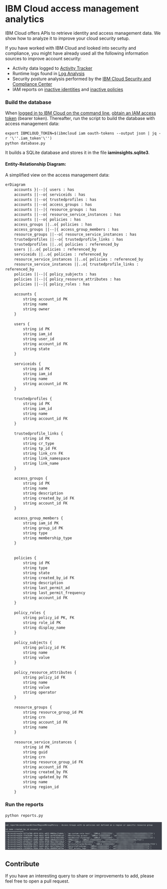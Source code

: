 # IBM Cloud access management analytics

IBM Cloud offers APIs to retrieve identity and access management data. We show how to analyze it to improve your cloud security setup.

If you have worked with IBM Cloud and looked into security and compliance, you might have already used all the following information sources to improve account security:
- Activity data logged to [Activity Tracker](https://cloud.ibm.com/observe/activitytracker)
- Runtime logs found in [Log Analysis](https://cloud.ibm.com/observe/logging)
- Security posture analysis performed by the [IBM Cloud Security and Compliance Center](https://cloud.ibm.com/security-compliance/compliance-posture)
- IAM reports on [inactive identities](https://cloud.ibm.com/iam/inactive-identities) and [inactive policies](https://cloud.ibm.com/iam/inactive-policies)


### Build the database

When [logged in to IBM Cloud on the command line](https://cloud.ibm.com/docs/cli?topic=cli-ibmcloud_cli#ibmcloud_login), [obtain an IAM access token](https://cloud.ibm.com/docs/cli?topic=cli-ibmcloud_commands_iam#ibmcloud_iam_oauth_tokens) (bearer token). Thereafter, run the script to build the database with access management data:

```
export IBMCLOUD_TOKEN=$(ibmcloud iam oauth-tokens --output json | jq -r '\''.iam_token'\'')
python database.py
```

It builds a SQLite database and stores it in the file **iaminsights.sqlite3**. 


#### Entity-Relationship Diagram:
A simplified view on the access management data:

```mermaid
erDiagram
    accounts }|--|{ users : has
    accounts ||--o{ serviceids : has
    accounts ||--o{ trustedprofiles : has
    accounts ||--o{ access_groups : has
    accounts ||--|{ resource_groups : has
    accounts ||--o{ resource_service_instances : has
    accounts ||--o{ policies : has
    access_groups ||..o{ policies : has
    access_groups ||--|{ access_group_members : has
    resource_groups ||--o{ resource_service_instances : has
    trustedprofiles ||--o{ trustedprofile_links : has
    trustedprofiles ||..o{ policies : referenced_by
    users ||..o{ policies : referenced_by
    serviceids ||..o{ policies : referenced_by
    resource_service_instances ||..o{ policies : referenced_by
    resource_service_instances ||..o{ trustedprofile_links : referenced_by
    policies ||--|{ policy_subjects : has
    policies ||--|{ policy_resource_attributes : has
    policies ||--|{ policy_roles : has

    accounts {
        string account_id PK
        string name
        string owner
    }

    users {
        string id PK
        string iam_id
        string user_id
        string account_id FK
        string state
    }

    serviceids {
        string id PK
        string iam_id
        string name
        string account_id FK
    }

    trustedprofiles {
        string id PK
        string iam_id
        string name
        string account_id FK
    }

    trustedprofile_links {
        string id PK
        string cr_type
        string tp_id FK
        string link_crn FK
        string link_namespace
        string link_name
    }

    access_groups {
        string id PK
        string name
        string description
        string created_by_id FK
        string account_id FK
    }

    access_group_members {
        string iam_id PK
        string group_id PK
        string type
        string membership_type
    }


    policies {
        string id PK
        string type
        string state
        string created_by_id FK
        string description
        string last_permit_ad
        string last_permit_frequency
        string account_id FK
    }

    policy_roles {
        string policy_id PK, FK
        string role_id PK
        string display_name
    }

    policy_subjects {
        string policy_id FK
        string name
        string value
    }

    policy_resource_attributes {
        string policy_id FK
        string name
        string value        
        string operator
    }

    resource_groups {
        string resource_group_id PK
        string crn
        string account_id FK
        string name
    }

    resource_service_instances {
        string id PK
        string guid
        string crn
        string resource_group_id FK
        string account_id FK
        string created_by FK
        string updated_by FK
        string name
        string region_id
    }
```


### Run the reports

```
python reports.py
```

![sample report](sample_report.png)

## Contribute
If you have an interesting query to share or improvements to add, please feel free to open a pull request. 